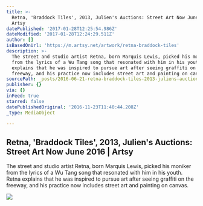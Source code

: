 ```yaml
---
title: >-
  Retna, 'Braddock Tiles', 2013, Julien's Auctions: Street Art Now June 2016 |
  Artsy
datePublished: '2017-01-28T12:25:54.986Z'
dateModified: '2017-01-28T12:24:29.511Z'
author: []
isBasedOnUrl: 'https://m.artsy.net/artwork/retna-braddock-tiles'
description: >-
  The street and studio artist Retna, born Marquis Lewis, picked his moniker
  from the lyrics of a Wu Tang song that resonated with him in his youth. Retna
  explains that he was inspired to pursue art after seeing graffiti on the
  freeway, and his practice now includes street art and painting on canvas.
sourcePath: _posts/2016-06-21-retna-braddock-tiles-2013-juliens-auctions-street-art.md
publisher: {}
via: {}
inFeed: true
starred: false
datePublishedOriginal: '2016-11-23T11:40:44.208Z'
_type: MediaObject

---
```

<article style=""><h1>Retna, 'Braddock Tiles', 2013, Julien's Auctions: Street Art Now June 2016 | Artsy</h1><p>The street and studio artist Retna, born Marquis Lewis, picked his moniker from the lyrics of a Wu Tang song that resonated with him in his youth. Retna explains that he was inspired to pursue art after seeing graffiti on the freeway, and his practice now includes street art and painting on canvas.</p><img src="https://d32dm0rphc51dk.cloudfront.net/VyNfpE-idJIXYG3UgllTQA/normalized.jpg" /></article>